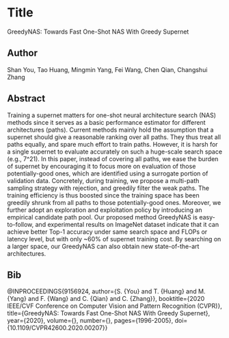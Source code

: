# Title
GreedyNAS: Towards Fast One-Shot NAS With Greedy Supernet

## Author
Shan You, Tao Huang, Mingmin Yang, Fei Wang, Chen Qian, Changshui Zhang

## Abstract
Training a supernet matters for one-shot neural architecture search (NAS) methods since it serves as a basic performance estimator for different architectures (paths). Current methods mainly hold the assumption that a supernet should give a reasonable ranking over all paths. They thus treat all paths equally, and spare much effort to train paths. However, it is harsh for a single supernet to evaluate accurately on such a huge-scale search space (e.g., 7^21). In this paper, instead of covering all paths, we ease the burden of supernet by encouraging it to focus more on evaluation of those potentially-good ones, which are identified using a surrogate portion of validation data. Concretely, during training, we propose a multi-path sampling strategy with rejection, and greedily filter the weak paths. The training efficiency is thus boosted since the training space has been greedily shrunk from all paths to those potentially-good ones. Moreover, we further adopt an exploration and exploitation policy by introducing an empirical candidate path pool. Our proposed method GreedyNAS is easy-to-follow, and experimental results on ImageNet dataset indicate that it can achieve better Top-1 accuracy under same search space and FLOPs or latency level, but with only ~60% of supernet training cost. By searching on a larger space, our GreedyNAS can also obtain new state-of-the-art architectures.

## Bib
@INPROCEEDINGS{9156924,  author={S. {You} and T. {Huang} and M. {Yang} and F. {Wang} and C. {Qian} and C. {Zhang}},  booktitle={2020 IEEE/CVF Conference on Computer Vision and Pattern Recognition (CVPR)},   title={GreedyNAS: Towards Fast One-Shot NAS With Greedy Supernet},   year={2020},  volume={},  number={},  pages={1996-2005},  doi={10.1109/CVPR42600.2020.00207}}